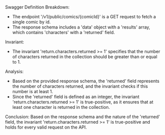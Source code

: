 Swagger Definition Breakdown:
- The endpoint '/v1/public/comics/{comicId}' is a GET request to fetch a single comic by id.
- The response schema includes a 'data' object with a 'results' array, which contains 'characters' with a 'returned' field.

Invariant:
- The invariant 'return.characters.returned >= 1' specifies that the number of characters returned in the collection should be greater than or equal to 1.

Analysis:
- Based on the provided response schema, the 'returned' field represents the number of characters returned, and the invariant checks if this number is at least 1.
- Since the 'returned' field is defined as an integer, the invariant 'return.characters.returned >= 1' is true-positive, as it ensures that at least one character is returned in the collection.

Conclusion:
Based on the response schema and the nature of the 'returned' field, the invariant 'return.characters.returned >= 1' is true-positive and holds for every valid request on the API.
